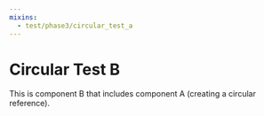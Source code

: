 ```yaml
---
mixins:
  - test/phase3/circular_test_a
---
```

# Circular Test B

This is component B that includes component A (creating a circular reference).